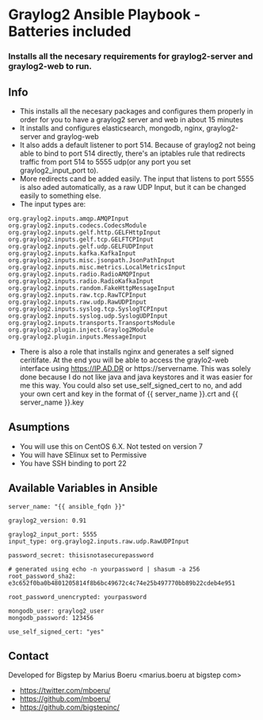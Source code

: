 # Graylog2 Ansible Playbook - Batteries included

### Installs all the necesary requirements for graylog2-server and graylog2-web to run.




## Info
 - This installs all the necesary packages and configures them properly in order for you to have a graylog2 server and web in about 15 minutes
 - It installs and configures elasticsearch, mongodb, nginx, graylog2-server and graylog-web
 - It also adds a default listener to port 514. Because of graylog2 not being able to bind to port 514 directly, there's an iptables rule that redirects traffic from port 514 to 5555 udp(or any port you set graylog2_input_port to). 
 - More redirects cand be added easily. The input that listens to port 5555 is also aded automatically, as a raw UDP Input, but it can be changed easily to something else.
 - The input types are:

```
org.graylog2.inputs.amqp.AMQPInput
org.graylog2.inputs.codecs.CodecsModule
org.graylog2.inputs.gelf.http.GELFHttpInput
org.graylog2.inputs.gelf.tcp.GELFTCPInput
org.graylog2.inputs.gelf.udp.GELFUDPInput
org.graylog2.inputs.kafka.KafkaInput
org.graylog2.inputs.misc.jsonpath.JsonPathInput
org.graylog2.inputs.misc.metrics.LocalMetricsInput
org.graylog2.inputs.radio.RadioAMQPInput
org.graylog2.inputs.radio.RadioKafkaInput
org.graylog2.inputs.random.FakeHttpMessageInput
org.graylog2.inputs.raw.tcp.RawTCPInput
org.graylog2.inputs.raw.udp.RawUDPInput
org.graylog2.inputs.syslog.tcp.SyslogTCPInput
org.graylog2.inputs.syslog.udp.SyslogUDPInput
org.graylog2.inputs.transports.TransportsModule
org.graylog2.plugin.inject.Graylog2Module
org.graylog2.plugin.inputs.MessageInput
```

 - There is also a role that installs nginx and generates a self signed ceritifate. At the end you will be able to access the graylo2-web interface using https://IP.AD.DR or https://servername. This was solely done because I do not like java and java keystores and it was easier for me this way. You could also set use_self_signed_cert to no, and add your own cert and key in the format of {{ server_name }}.crt and {{ server_name }}.key

## Asumptions
 - You will use this on CentOS 6.X. Not tested on version 7 
 - You will have SElinux set to Permissive
 - You have SSH binding to port 22


## Available Variables in Ansible


```
server_name: "{{ ansible_fqdn }}"

graylog2_version: 0.91

graylog2_input_port: 5555
input_type: org.graylog2.inputs.raw.udp.RawUDPInput

password_secret: thisisnotasecurepassword

# generated using echo -n yourpassword | shasum -a 256
root_password_sha2: e3c652f0ba0b4801205814f8b6bc49672c4c74e25b497770bb89b22cdeb4e951

root_password_unencrypted: yourpassword

mongodb_user: graylog2_user
mongodb_password: 123456

use_self_signed_cert: "yes"
```

## Contact

Developed for Bigstep by Marius Boeru <marius.boeru at bigstep com>
 * https://twitter.com/mboeru/
 * https://github.com/mboeru/
 * https://github.com/bigstepinc/
